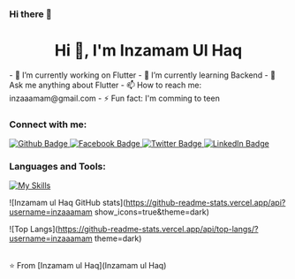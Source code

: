 ### Hi there 👋
<h1 align="center">Hi 👋, I'm Inzamam Ul Haq</h1>
- 🔭 I’m currently working on Flutter
- 🌱 I’m currently learning Backend
- 💬 Ask me anything about Flutter 
- 📫 How to reach me: inzaaamam@gmail.com
- ⚡ Fun fact: I'm comming to teen
  
### Connect with me:
<div id="badges">
  <a href="https://github.com/Inzaaamam">
    <img src="https://img.shields.io/badge/Github-white?style=for-the-badge&logo=Github&logoColor=black" alt="Github Badge"/>
  </a>
   <a href="https://www.facebook.com/khinzamam.ulhaq?mibextid=ZbWKwL">
    <img src="https://img.shields.io/badge/Facebook-blue?style=for-the-badge&logo=facebook&logoColor=white" alt="Facebook Badge"/>
  </a>

   <a href="https://x.com/KhInzamam?t=lpzYJheJBacJjz1cifVVyQ&s=08">
    <img src="https://img.shields.io/badge/Twitter-blue?style=for-the-badge&logo=twitter&logoColor=white" alt="Twitter Badge"/>
  </a>
   <a href="https://www.linkedin.com/in/inzamam-ul-haq-234b80260">
   <img src="https://img.shields.io/badge/LinkedIn-blue?style=for-the-badge&logo=linkedin&logoColor=white" alt="LinkedIn Badge"/>
  </a>

   
</div>

### Languages and Tools:
[![My Skills](https://skillicons.dev/icons?i=flutter,dart,firebase,github,git,postman,figma,xd&perline=5)](https://skillicons.dev)

![Inzamam ul Haq GitHub stats](https://github-readme-stats.vercel.app/api?username=inzaaamam show_icons=true&theme=dark)

![Top Langs](https://github-readme-stats.vercel.app/api/top-langs/?username=inzaaamam theme=dark)


<br>
⭐️ From [Inzamam ul Haq](Inzamam ul Haq)
